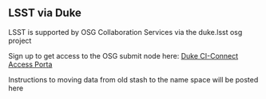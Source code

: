 ## LSST via Duke

LSST is supported by OSG Collaboration Services via the duke.lsst osg project

Sign up to get access to the OSG submit node here: [Duke CI-Connect Access Porta](http://login.duke.ci-connect.net)

Instructions to moving data from old stash to the name space will be posted here

